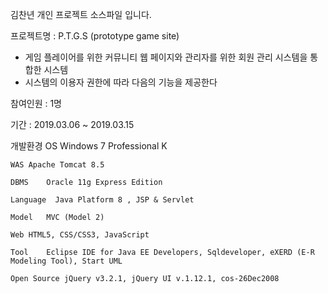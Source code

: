 김찬년 개인 프로젝트 소스파일 입니다.

프로젝트명 : P.T.G.S (prototype game site)

- 게임 플레이어를 위한 커뮤니티 웹 페이지와 관리자를 위한 회원 관리 시스템을 통합한 시스템
- 시스템의 이용자 권한에 따라 다음의 기능을 제공한다

참여인원	: 1명

기간	: 2019.03.06 ~ 2019.03.15

개발환경	OS	Windows 7 Professional K

	WAS	Apache Tomcat 8.5
	
	DBMS	Oracle 11g Express Edition
	
	Language  Java Platform 8 , JSP & Servlet
	
	Model	MVC (Model 2)
	
	Web	HTML5, CSS/CSS3, JavaScript
	
	Tool	Eclipse IDE for Java EE Developers, Sqldeveloper, eXERD (E-R Modeling Tool), Start UML
	
	Open Source	jQuery v3.2.1, jQuery UI v.1.12.1, cos-26Dec2008

